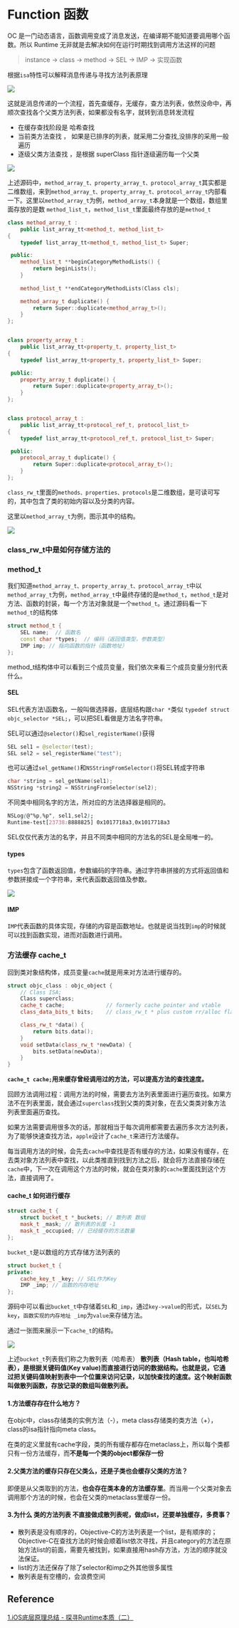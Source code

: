 # Function 函数



OC 是一门动态语言，函数调用变成了消息发送，在编译期不能知道要调用哪个函数。所以 Runtime 无非就是去解决如何在运行时期找到调用方法这样的问题

> instance -> class -> method -> SEL -> IMP -> 实现函数

根据`isa`特性可以解释消息传递与寻找方法列表原理

![](http://sylarimage.oss-cn-shenzhen.aliyuncs.com/2019-03-19-061439.jpg)



这就是消息传递的一个流程，首先查缓存，无缓存，查方法列表，依然没命中，再顺次查找各个父类方法列表，如果都没有名字，就转到消息转发流程

- 在缓存查找阶段是 哈希查找
- 当前类方法查找 ， 如果是已排序的列表，就采用二分查找,没排序的采用一般遍历
- 逐级父类方法查找 ，是根据 superClass 指针逐级遍历每一个父类

![](http://sylarimage.oss-cn-shenzhen.aliyuncs.com/2020-04-23-144612.jpg)



上述源码中，`method_array_t、property_array_t、protocol_array_t`其实都是二维数组，来到`method_array_t、property_array_t、protocol_array_t`内部看一下。这里以`method_array_t`为例，`method_array_t`本身就是一个数组，数组里面存放的是数 `method_list_t`，`method_list_t`里面最终存放的是`method_t`



```cpp
class method_array_t : 
    public list_array_tt<method_t, method_list_t> 
{
    typedef list_array_tt<method_t, method_list_t> Super;

 public:
    method_list_t **beginCategoryMethodLists() {
        return beginLists();
    }
    
    method_list_t **endCategoryMethodLists(Class cls);

    method_array_t duplicate() {
        return Super::duplicate<method_array_t>();
    }
};


class property_array_t : 
    public list_array_tt<property_t, property_list_t> 
{
    typedef list_array_tt<property_t, property_list_t> Super;

 public:
    property_array_t duplicate() {
        return Super::duplicate<property_array_t>();
    }
};


class protocol_array_t : 
    public list_array_tt<protocol_ref_t, protocol_list_t> 
{
    typedef list_array_tt<protocol_ref_t, protocol_list_t> Super;

 public:
    protocol_array_t duplicate() {
        return Super::duplicate<protocol_array_t>();
    }
};
```

`class_rw_t`里面的`methods、properties、protocols`是二维数组，是可读可写的，其中包含了类的初始内容以及分类的内容。

这里以`method_array_t`为例，图示其中的结构。

![](http://sylarimage.oss-cn-shenzhen.aliyuncs.com/2021-01-28-143707.jpg)



### class_rw_t中是如何存储方法的

### method_t

我们知道`method_array_t、property_array_t、protocol_array_t`中以`method_array_t`为例，`method_array_t`中最终存储的是`method_t`，`method_t`是对方法、函数的封装，每一个方法对象就是一个`method_t`。通过源码看一下`method_t`的结构体



```cpp
struct method_t {
    SEL name;  // 函数名
    const char *types;  // 编码（返回值类型，参数类型）
    IMP imp; // 指向函数的指针（函数地址）
};
```

method_t结构体中可以看到三个成员变量，我们依次来看三个成员变量分别代表什么。

#### SEL

SEL代表方法\函数名，一般叫做选择器，底层结构跟`char *`类似
 `typedef struct objc_selector *SEL;`，可以把SEL看做是方法名字符串。

SEL可以通过`@selector()`和`sel_registerName()`获得



```kotlin
SEL sel1 = @selector(test);
SEL sel2 = sel_registerName("test");
```

也可以通过`sel_getName()`和`NSStringFromSelector()`将SEL转成字符串



```objectivec
char *string = sel_getName(sel1);
NSString *string2 = NSStringFromSelector(sel2);
```

不同类中相同名字的方法，所对应的方法选择器是相同的。



```css
NSLog(@"%p,%p", sel1,sel2);
Runtime-test[23738:8888825] 0x1017718a3,0x1017718a3
```

SEL仅仅代表方法的名字，并且不同类中相同的方法名的SEL是全局唯一的。



#### types

`types`包含了函数返回值，参数编码的字符串。通过字符串拼接的方式将返回值和参数拼接成一个字符串，来代表函数返回值及参数。

![](http://sylarimage.oss-cn-shenzhen.aliyuncs.com/2021-01-31-135309.jpg)

#### IMP

`IMP`代表函数的具体实现，存储的内容是函数地址。也就是说当找到`imp`的时候就可以找到函数实现，进而对函数进行调用。



### 方法缓存 cache_t

回到类对象结构体，成员变量`cache`就是用来对方法进行缓存的。

```cpp
struct objc_class : objc_object {
    // Class ISA;
    Class superclass;
    cache_t cache;             // formerly cache pointer and vtable
    class_data_bits_t bits;    // class_rw_t * plus custom rr/alloc flags

    class_rw_t *data() { 
        return bits.data();
    }
    void setData(class_rw_t *newData) {
        bits.setData(newData);
    }
}
```

**`cache_t cache;`用来缓存曾经调用过的方法，可以提高方法的查找速度。**

回顾方法调用过程：调用方法的时候，需要去方法列表里面进行遍历查找。如果方法不在列表里面，就会通过`superclass`找到父类的类对象，在去父类类对象方法列表里面遍历查找。

如果方法需要调用很多次的话，那就相当于每次调用都需要去遍历多次方法列表，为了能够快速查找方法，`apple`设计了`cache_t`来进行方法缓存。

每当调用方法的时候，会先去`cache`中查找是否有缓存的方法，如果没有缓存，在去类对象方法列表中查找，以此类推直到找到方法之后，就会将方法直接存储在`cache`中，下一次在调用这个方法的时候，就会在类对象的`cache`里面找到这个方法，直接调用了。



#### cache_t 如何进行缓存

```cpp
struct cache_t {
    struct bucket_t *_buckets; // 散列表 数组
    mask_t _mask; // 散列表的长度 -1
    mask_t _occupied; // 已经缓存的方法数量
};
```

`bucket_t`是以数组的方式存储方法列表的

```cpp
struct bucket_t {
private:
    cache_key_t _key; // SEL作为Key
    IMP _imp; // 函数的内存地址
};
```

源码中可以看出`bucket_t`中存储着`SEL`和`_imp`，通过`key->value`的形式，以`SEL`为`key`，`函数实现的内存地址 _imp`为`value`来存储方法。

通过一张图来展示一下`cache_t`的结构。

![](http://sylarimage.oss-cn-shenzhen.aliyuncs.com/2021-01-31-145738.jpg)

上述`bucket_t`列表我们称之为散列表（哈希表）
 **散列表（Hash table，也叫哈希表），是根据关键码值(Key value)而直接进行访问的数据结构。也就是说，它通过把关键码值映射到表中一个位置来访问记录，以加快查找的速度。这个映射函数叫做散列函数，存放记录的数组叫做散列表。**



#### 1.方法缓存存在什么地方？

在objc中，class存储类的实例方法（-），meta class存储类的类方法（+），class的isa指针指向meta class。

在类的定义里就有cache字段，类的所有缓存都存在metaclass上，所以每个类都只有一份方法缓存，而**不是每一个类的object都保存一份**

#### 2.父类方法的缓存只存在父类么，还是子类也会缓存父类的方法？

即便是从父类取到的方法，**也会存在类本身的方法缓存里**。而当用一个父类对象去调用那个方法的时候，也会在父类的metaclass里缓存一份。

#### 3.为什么 类的方法列表 不直接做成散列表呢，做成list，还要单独缓存，多费事？

- 散列表是没有顺序的，Objective-C的方法列表是一个list，是有顺序的；Objective-C在查找方法的时候会顺着list依次寻找，并且category的方法在原始方法list的前面，需要先被找到，如果直接用hash存方法，方法的顺序就没法保证。
- list的方法还保存了除了selector和imp之外其他很多属性
- 散列表是有空槽的，会浪费空间



## Reference

[1.iOS底层原理总结 - 探寻Runtime本质（二）](https://www.jianshu.com/p/27ee04f3ed7b)


